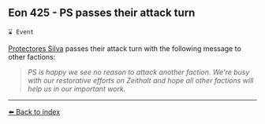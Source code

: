 ## Eon 425 - PS passes their attack turn

`⌛ Event`

[Protectores Silva](../refs/protectores_silva.md) passes their attack turn with the following message to other factions:

> *PS is happy we see no reason to attack another faction. We're busy with our restorative efforts on Zeithalt and hope all other factions will help us in our important work.*


----------
[⬅️ Back to index](../timeline/index.md)